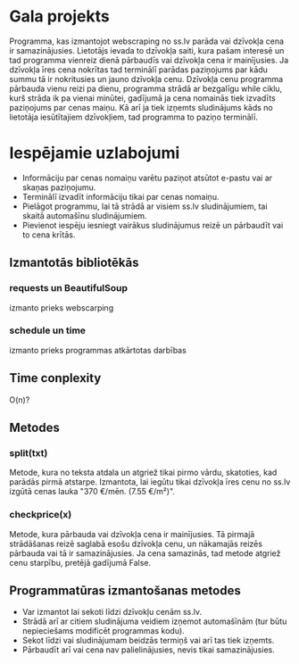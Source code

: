 # Gala projekts
Programma, kas izmantojot webscraping no ss.lv parāda vai dzīvokļa cena ir samazinājusies. 
Lietotājs ievada to dzīvokļa saiti, kura pašam interesē un tad programma vienreiz dienā pārbaudīs vai dzīvokļa cena ir mainījusies. Ja dzīvokļa īres cena nokrītas tad terminālī parādas paziņojums par kādu summu tā ir nokritusies un jauno dzīvokļa cenu. Dzīvokļa cenu programma pārbauda vienu reizi pa dienu, programma strādā ar bezgalīgu while ciklu, kurš strāda ik pa vienai minūtei, gadījumā ja cena nomainās tiek izvadīts paziņojums par cenas maiņu.
Kā arī ja tiek izņemts sludinājums kāds no lietotāja iesūtītajiem dzīvokļiem, tad programma to paziņo terminālī.

# Iespējamie uzlabojumi
- Informāciju par cenas nomaiņu varētu paziņot atsūtot e-pastu vai ar skaņas paziņojumu.
- Terminālī izvadīt informāciju tikai par cenas nomaiņu.
- Pielāgot programmu, lai tā strādā ar visiem ss.lv sludinājumiem, tai skaitā automašīnu sludinājumiem.
- Pievienot iespēju iesniegt vairākus sludinājumus reizē un pārbaudīt vai to cena krītās.

## Izmantotās bibliotēkās
### requests un BeautifulSoup
izmanto prieks webscarping
### schedule un time
izmanto prieks programmas atkārtotas darbības

## Time conplexity
O(n)?

## Metodes
### split(txt)
Metode, kura no teksta atdala un atgriež tikai pirmo vārdu, skatoties, kad parādās pirmā atstarpe. Izmantota, lai iegūtu tikai dzīvokļa īres cenu no ss.lv izgūtā cenas lauka "370 €/mēn. (7.55 €/m²)".
### checkprice(x)
Metode, kura pārbauda vai dzīvokļa cena ir mainījusies. Tā pirmajā strādāšanas reizē saglabā esošu dzīvokļa cenu, un nākamajās reizēs pārbauda vai tā ir samazinājusies. Ja cena samazinās, tad metode atgriež cenu starpību, pretējā gadījumā False.

## Programmatūras izmantošanas metodes
- Var izmantot lai sekoti līdzi dzīvokļu cenām ss.lv.
- Strādā arī ar citiem sludinājuma veidiem izņemot automašīnām (tur būtu nepieciešams modificēt programmas kodu).
- Sekot līdzi vai sludinājumam beidzās termiņš vai arī tas tiek izņemts.
- Pārbaudīt arī vai cena nav palielinājusies, nevis tikai samazinājusies.

